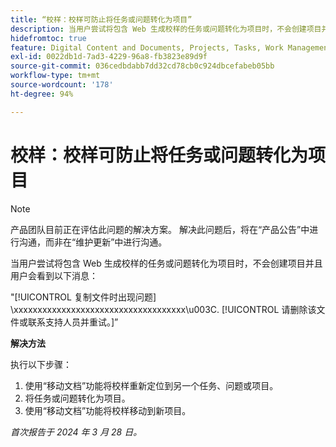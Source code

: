 ```yaml
---
title: “校样：校样可防止将任务或问题转化为项目”
description: 当用户尝试将包含 Web 生成校样的任务或问题转化为项目时，不会创建项目并且用户会看到一条消息。有解决方法可用。
hidefromtoc: true
feature: Digital Content and Documents, Projects, Tasks, Work Management
exl-id: 0022db1d-7ad3-4229-96a8-fb3823e89d9f
source-git-commit: 036cedbdabb7dd32cd78cb0c924dbcefabeb05bb
workflow-type: tm+mt
source-wordcount: '178'
ht-degree: 94%

---
```


# 校样：校样可防止将任务或问题转化为项目

>[!NOTE]
>
>产品团队目前正在评估此问题的解决方案。 解决此问题后，将在“产品公告”中进行沟通，而非在“维护更新”中进行沟通。

当用户尝试将包含 Web 生成校样的任务或问题转化为项目时，不会创建项目并且用户会看到以下消息：

&quot;[!UICONTROL 复制文件时出现问题] \xxxxxxxxxxxxxxxxxxxxxxxxxxxxxxxxxxxx\u003C\. [!UICONTROL 请删除该文件或联系支持人员并重试。]”

**解决方法**

执行以下步骤：

1. 使用“移动文档”功能将校样重新定位到另一个任务、问题或项目。
2. 将任务或问题转化为项目。
3. 使用“移动文档”功能将校样移动到新项目。

_首次报告于 2024 年 3 月 28 日。_

